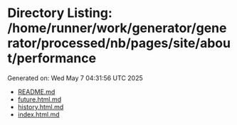 # Directory Listing: /home/runner/work/generator/generator/processed/nb/pages/site/about/performance
Generated on: Wed May  7 04:31:56 UTC 2025

- [README.md](README.md)
- [future.html.md](future.html.md)
- [history.html.md](history.html.md)
- [index.html.md](index.html.md)
